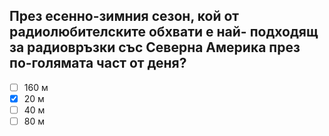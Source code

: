 ## През есенно-зимния сезон, кой от радиолюбителските обхвати е най- подходящ за радиовръзки със Северна Америка през по-голямата част от деня?

<!-- Верният отговор е отбелязан с [X] -->

- [ ] 160 м
- [X] 20 м
- [ ] 40 м
- [ ] 80 м
